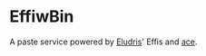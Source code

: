# EffiwBin

A paste service powered by [Eludris](https://github.com/eludris)' Effis and [ace](https://ace.c9.io/).
